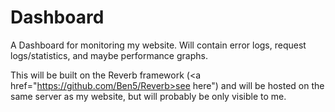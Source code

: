 Dashboard
=========

A Dashboard for monitoring my website. Will contain error logs, request logs/statistics, and maybe performance graphs.

This will be built on the Reverb framework (<a href="https://github.com/Ben5/Reverb>see here</a>") and will be hosted on the same server as my website, but will probably be only visible to me.
